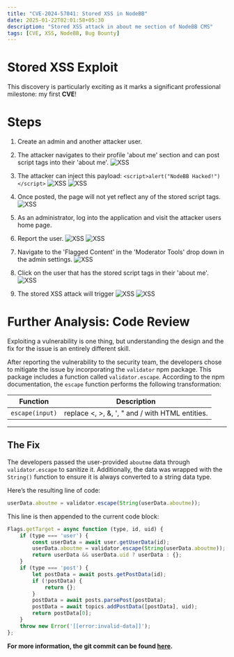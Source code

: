 ```yaml
---
title: "CVE-2024-57041: Stored XSS in NodeBB"
date: 2025-01-22T02:01:58+05:30
description: "Stored XSS attack in about me section of NodeBB CMS"
tags: [CVE, XSS, NodeBB, Bug Bounty]
---
```


# Stored XSS Exploit
This discovery is particularly exciting as it marks a significant professional milestone: my first **CVE**!
# Steps

1. Create an admin and another attacker user. 
2. The attacker navigates to their profile 'about me' section and can post script tags into their 'about me'. 
![XSS](/images/Image-1.png "XSS")

3. The attacker can inject this payload: `<script>alert("NodeBB Hacked!")</script>`
![XSS](/images/Image-2.png "XSS")
![XSS](/images/Image-3.png "XSS")

4. Once posted, the page will not yet reflect any of the stored script tags.
![XSS](/images/Image-4.png "XSS")

5. As an administrator, log into the application and visit the attacker users home page.
6. Report the user.
![XSS](/images/Image-5.png "XSS")
![XSS](/images/Image-6.png "XSS")

7. Navigate to the 'Flagged Content' in the 'Moderator Tools' drop down in the admin settings.
![XSS](/images/Image-7.png "XSS")

8. Click on the user that has the stored script tags in their 'about me'.
![XSS](/images/Image-8.png "XSS")

9. The stored XSS attack will trigger
![XSS](/images/Image-9.png "XSS")
![XSS](/images/Image-10.png "XSS")

# Further Analysis: Code Review  

Exploiting a vulnerability is one thing, but understanding the design and the fix for the issue is an entirely different skill.  

After reporting the vulnerability to the security team, the developers chose to mitigate the issue by incorporating the `validator` npm package. This package includes a function called `validator.escape`. According to the npm documentation, the `escape` function performs the following transformation:  

| **Function** | **Description** |  
|--------------|-----------------|  
| `escape(input)` | replace <, >, &, ', " and / with HTML entities. |  

---

## The Fix  

The developers passed the user-provided `aboutme` data through `validator.escape` to sanitize it. Additionally, the data was wrapped with the `String()` function to ensure it is always converted to a string data type. 

Here’s the resulting line of code:  
```js
userData.aboutme = validator.escape(String(userData.aboutme));
```

This line is then appended to the current code block:
```js
Flags.getTarget = async function (type, id, uid) {
	if (type === 'user') {
		const userData = await user.getUserData(id);
		userData.aboutme = validator.escape(String(userData.aboutme));
		return userData && userData.uid ? userData : {};
	}
	if (type === 'post') {
		let postData = await posts.getPostData(id);
		if (!postData) {
			return {};
		}
		postData = await posts.parsePost(postData);
		postData = await topics.addPostData([postData], uid);
		return postData[0];
	}
	throw new Error('[[error:invalid-data]]');
};
```
**For more information, the git commit can be found [here](https://github.com/NodeBB/NodeBB/commit/4e69bff72fd04779064d37e46a43080e6c328adf#diff-f8a95295d65e646899037d5003a6a30fe85c0549f18033eaf9815fece7b6e61dR669).**

